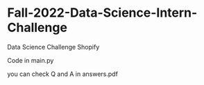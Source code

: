# Fall-2022-Data-Science-Intern-Challenge
Data Science Challenge Shopify

Code in main.py

you can check Q and A in answers.pdf
